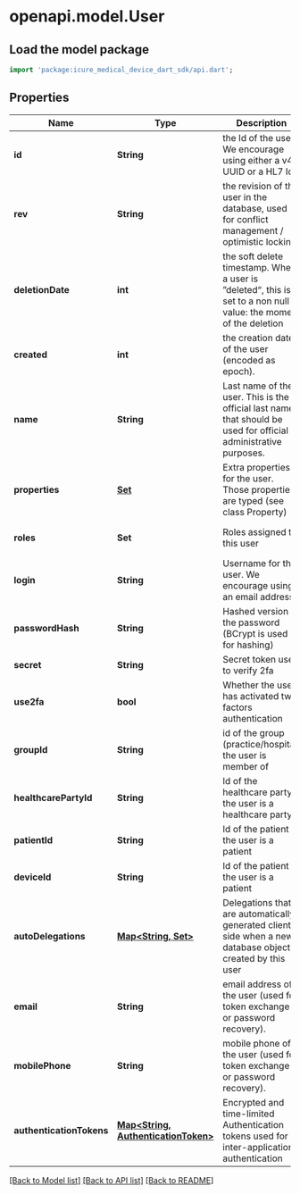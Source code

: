 # openapi.model.User

## Load the model package
```dart
import 'package:icure_medical_device_dart_sdk/api.dart';
```

## Properties
Name | Type | Description | Notes
------------ | ------------- | ------------- | -------------
**id** | **String** | the Id of the user. We encourage using either a v4 UUID or a HL7 Id. | [optional] 
**rev** | **String** | the revision of the user in the database, used for conflict management / optimistic locking. | [optional] 
**deletionDate** | **int** | the soft delete timestamp. When a user is ”deleted“, this is set to a non null value: the moment of the deletion | [optional] 
**created** | **int** | the creation date of the user (encoded as epoch). | [optional] 
**name** | **String** | Last name of the user. This is the official last name that should be used for official administrative purposes. | [optional] 
**properties** | [**Set<Property>**](Property.md) | Extra properties for the user. Those properties are typed (see class Property) | [default to const {}]
**roles** | **Set<String>** | Roles assigned to this user | [default to const {}]
**login** | **String** | Username for this user. We encourage using an email address | [optional] 
**passwordHash** | **String** | Hashed version of the password (BCrypt is used for hashing) | [optional] 
**secret** | **String** | Secret token used to verify 2fa | [optional] 
**use2fa** | **bool** | Whether the user has activated two factors authentication | [optional] 
**groupId** | **String** | id of the group (practice/hospital) the user is member of | [optional] 
**healthcarePartyId** | **String** | Id of the healthcare party if the user is a healthcare party. | [optional] 
**patientId** | **String** | Id of the patient if the user is a patient | [optional] 
**deviceId** | **String** | Id of the patient if the user is a patient | [optional] 
**autoDelegations** | [**Map<String, Set<String>>**](Set.md) | Delegations that are automatically generated client side when a new database object is created by this user | [default to const {}]
**email** | **String** | email address of the user (used for token exchange or password recovery). | [optional] 
**mobilePhone** | **String** | mobile phone of the user (used for token exchange or password recovery). | [optional] 
**authenticationTokens** | [**Map<String, AuthenticationToken>**](AuthenticationToken.md) | Encrypted and time-limited Authentication tokens used for inter-applications authentication | [default to const {}]

[[Back to Model list]](../README.md#documentation-for-models) [[Back to API list]](../README.md#documentation-for-api-endpoints) [[Back to README]](../README.md)


